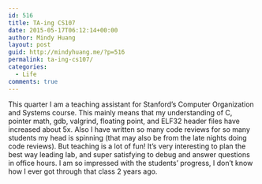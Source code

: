 ```yaml
---
id: 516
title: TA-ing CS107
date: 2015-05-17T06:12:14+00:00
author: Mindy Huang
layout: post
guid: http://mindyhuang.me/?p=516
permalink: ta-ing-cs107/
categories:
  - Life
comments: true
---
```

This quarter I am a teaching assistant for Stanford&#8217;s Computer Organization and Systems course. This mainly means that my understanding of C, pointer math, gdb, valgrind, floating point, and ELF32 header files have increased about 5x. Also I have written so many code reviews for so many students my head is spinning (that may also be from the late nights doing code reviews). But teaching is a lot of fun! It&#8217;s very interesting to plan the best way leading lab, and super satisfying to debug and answer questions in office hours. I am so impressed with the students&#8217; progress, I don&#8217;t know how I ever got through that class 2 years ago.